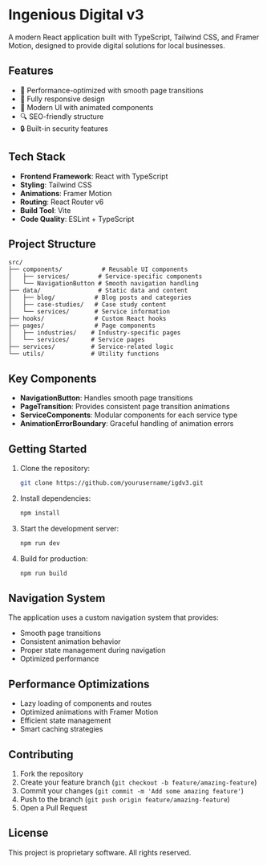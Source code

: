 # Ingenious Digital v3

A modern React application built with TypeScript, Tailwind CSS, and Framer Motion, designed to provide digital solutions for local businesses.

## Features

- 🚀 Performance-optimized with smooth page transitions
- 📱 Fully responsive design
- 🎨 Modern UI with animated components
- 🔍 SEO-friendly structure
- 🔒 Built-in security features

## Tech Stack

- **Frontend Framework**: React with TypeScript
- **Styling**: Tailwind CSS
- **Animations**: Framer Motion
- **Routing**: React Router v6
- **Build Tool**: Vite
- **Code Quality**: ESLint + TypeScript

## Project Structure

```
src/
├── components/           # Reusable UI components
│   ├── services/        # Service-specific components
│   └── NavigationButton # Smooth navigation handling
├── data/                # Static data and content
│   ├── blog/           # Blog posts and categories
│   ├── case-studies/   # Case study content
│   └── services/       # Service information
├── hooks/              # Custom React hooks
├── pages/              # Page components
│   ├── industries/    # Industry-specific pages
│   └── services/      # Service pages
├── services/          # Service-related logic
└── utils/             # Utility functions

```

## Key Components

- **NavigationButton**: Handles smooth page transitions
- **PageTransition**: Provides consistent page transition animations
- **ServiceComponents**: Modular components for each service type
- **AnimationErrorBoundary**: Graceful handling of animation errors

## Getting Started

1. Clone the repository:
   ```bash
   git clone https://github.com/yourusername/igdv3.git
   ```

2. Install dependencies:
   ```bash
   npm install
   ```

3. Start the development server:
   ```bash
   npm run dev
   ```

4. Build for production:
   ```bash
   npm run build
   ```

## Navigation System

The application uses a custom navigation system that provides:
- Smooth page transitions
- Consistent animation behavior
- Proper state management during navigation
- Optimized performance

## Performance Optimizations

- Lazy loading of components and routes
- Optimized animations with Framer Motion
- Efficient state management
- Smart caching strategies

## Contributing

1. Fork the repository
2. Create your feature branch (`git checkout -b feature/amazing-feature`)
3. Commit your changes (`git commit -m 'Add some amazing feature'`)
4. Push to the branch (`git push origin feature/amazing-feature`)
5. Open a Pull Request

## License

This project is proprietary software. All rights reserved.
